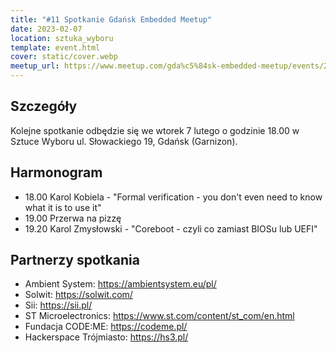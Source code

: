 ```yaml
---
title: "#11 Spotkanie Gdańsk Embedded Meetup"
date: 2023-02-07
location: sztuka_wyboru
template: event.html
cover: static/cover.webp
meetup_url: https://www.meetup.com/gda%c5%84sk-embedded-meetup/events/291090932/
---
```

## Szczegóły
Kolejne spotkanie odbędzie się we wtorek 7 lutego o godzinie 18.00 w Sztuce Wyboru ul. Słowackiego 19, Gdańsk (Garnizon).

## Harmonogram
- 18.00 Karol Kobiela - "Formal verification - you don't even need to know what it is to use it"
- 19.00 Przerwa na pizzę
- 19.20 Karol Zmysłowski - "Coreboot - czyli co zamiast BIOSu lub UEFI"

## Partnerzy spotkania
- Ambient System: https://ambientsystem.eu/pl/
- Solwit: https://solwit.com/
- Sii: https://sii.pl/
- ST Microelectronics: https://www.st.com/content/st_com/en.html
- Fundacja CODE:ME: https://codeme.pl/
- Hackerspace Trójmiasto: https://hs3.pl/

